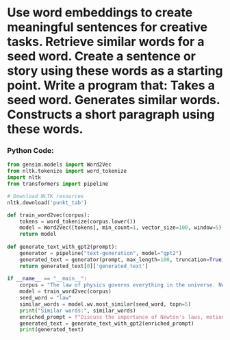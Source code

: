 # Use word embeddings to create meaningful sentences for creative tasks. Retrieve similar words for a seed word. Create a sentence or story using these words as a starting point. Write a program that: Takes a seed word. Generates similar words. Constructs a short paragraph using these words.

### Python Code:

```python
from gensim.models import Word2Vec
from nltk.tokenize import word_tokenize
import nltk
from transformers import pipeline

# Download NLTK resources
nltk.download('punkt_tab')

def train_word2vec(corpus):
	tokens = word_tokenize(corpus.lower())
	model = Word2Vec([tokens], min_count=1, vector_size=100, window=5)
	return model
	
def generate_text_with_gpt2(prompt):
	generator = pipeline("text-generation", model="gpt2")
	generated_text = generator(prompt, max_length=100, truncation=True)
	return generated_text[0]['generated_text']
	
if __name__	== "__main__":
	corpus = "The law of physics governs everything in the universe. Newton's laws are fundamental."
	model = train_word2vec(corpus)
	seed_word = "law"
	similar_words = model.wv.most_similar(seed_word, topn=5)
	print("Similar words:", similar_words)
	enriched_prompt = f"Discuss the importance of Newton's laws, motion, and force in modern science."
	generated_text = generate_text_with_gpt2(enriched_prompt)
	print(generated_text)
```